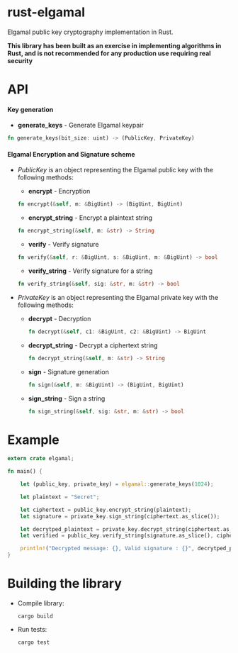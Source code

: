 # rust-elgamal

Elgamal public key cryptography implementation in Rust.

**This library has been built as an exercise in implementing algorithms in Rust, and is not recommended for any production use requiring real security**

# API

#### Key generation
* **generate_keys** - Generate Elgamal keypair
```rust
fn generate_keys(bit_size: uint) -> (PublicKey, PrivateKey)
```

#### Elgamal Encryption and Signature scheme

* _PublicKey_ is an object representing the Elgamal public key with the following methods:
    * **encrypt** - Encryption
    ```rust
    fn encrypt(&self, m: &BigUint) -> (BigUint, BigUint)
    ```

    * **encrypt_string** - Encrypt a plaintext string
    ```rust
    fn encrypt_string(&self, m: &str) -> String
    ```

    * **verify** - Verify signature
    ```rust
    fn verify(&self, r: &BigUint, s: &BigUint, m: &BigUint) -> bool
    ```

    * **verify_string** - Verify signature for a string
    ```rust
    fn verify_string(&self, sig: &str, m: &str) -> bool
    ```


* _PrivateKey_ is an object representing the Elgamal private key with the following methods:
  * **decrypt** - Decryption
    ```rust
    fn decrypt(&self, c1: &BigUint, c2: &BigUint) -> BigUint
    ```

  * **decrypt_string** - Decrypt a ciphertext string
    ```rust
    fn decrypt_string(&self, m: &str) -> String
    ```

  * **sign** - Signature generation
    ```rust
    fn sign(&self, m: &BigUint) -> (BigUint, BigUint)
    ```

  * **sign_string** - Sign a string
    ```rust
    fn sign_string(&self, sig: &str, m: &str) -> bool
    ```


# Example

```rust
extern crate elgamal;

fn main() {

    let (public_key, private_key) = elgamal::generate_keys(1024);

    let plaintext = "Secret";

    let ciphertext = public_key.encrypt_string(plaintext);
    let signature = private_key.sign_string(ciphertext.as_slice());

    let decrytped_plaintext = private_key.decrypt_string(ciphertext.as_slice());
    let verified = public_key.verify_string(signature.as_slice(), ciphertext.as_slice());

    println!("Decrypted message: {}, Valid signature : {}", decrytped_plaintext, verified);
}
```

# Building the library

- Compile library:
   ```
   cargo build
   ```

- Run tests:
   ```
   cargo test
   ```
